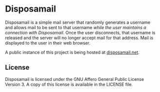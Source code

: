 # Disposamail

Disposamail is a simple mail server that randomly generates a username and allows mail to be sent to that username _while the user maintains a connection with Disposamail_. Once the user disconnects, that username is released and the server will no longer accept mail for that address. Mail is displayed to the user in their web browser.

A public instance of this project is being hosted at [disposamail.net](http://disposamail.net/).

## License

Disposamail is licensed under the GNU Affero General Public License Version 3. A copy of this license is available in the LICENSE file.

